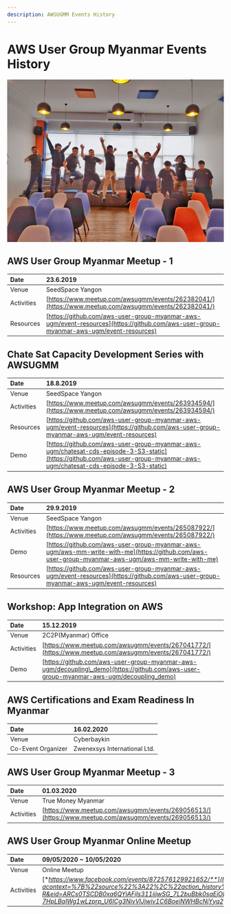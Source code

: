 ```yaml
---
description: AWSUGMM Events History
---
```


# AWS User Group Myanmar Events History

![AWS User Group Myanmar](.gitbook/assets/highres_484143261.jpeg)

## AWS User Group Myanmar Meetup - 1 

| Date | 23.6.2019 |
| :--- | :--- |
| Venue | SeedSpace Yangon |
| Activities | [https://www.meetup.com/awsugmm/events/262382041/](https://www.meetup.com/awsugmm/events/262382041/) |
| Resources | [https://github.com/aws-user-group-myanmar-aws-ugm/event-resources](https://github.com/aws-user-group-myanmar-aws-ugm/event-resources) |

## Chate Sat Capacity Development Series with AWSUGMM

| Date | 18.8.2019 |
| :--- | :--- |
| Venue  | SeedSpace Yangon |
| Activities | [https://www.meetup.com/awsugmm/events/263934594/](https://www.meetup.com/awsugmm/events/263934594/) |
| Resources | [https://github.com/aws-user-group-myanmar-aws-ugm/event-resources](https://github.com/aws-user-group-myanmar-aws-ugm/event-resources) |
| Demo | [https://github.com/aws-user-group-myanmar-aws-ugm/chatesat-cds-episode-3-S3-static](https://github.com/aws-user-group-myanmar-aws-ugm/chatesat-cds-episode-3-S3-static) |

## AWS User Group Myanmar Meetup - 2

| Date | 29.9.2019 |
| :--- | :--- |
| Venue | SeedSpace Yangon |
| Activities | [https://www.meetup.com/awsugmm/events/265087922/](https://www.meetup.com/awsugmm/events/265087922/) |
| Demo | [https://github.com/aws-user-group-myanmar-aws-ugm/aws-mm-write-with-me](https://github.com/aws-user-group-myanmar-aws-ugm/aws-mm-write-with-me) |
| Resources | [https://github.com/aws-user-group-myanmar-aws-ugm/event-resources](https://github.com/aws-user-group-myanmar-aws-ugm/event-resources) |

## Workshop: App Integration on AWS

| Date | 15.12.2019 |
| :--- | :--- |
| Venue | 2C2P\(Myanmar\) Office  |
| Activities | [https://www.meetup.com/awsugmm/events/267041772/](https://www.meetup.com/awsugmm/events/267041772/) |
| Demo | [https://github.com/aws-user-group-myanmar-aws-ugm/decoupling\_demo](https://github.com/aws-user-group-myanmar-aws-ugm/decoupling_demo) |

## AWS Certifications and Exam Readiness In Myanmar

| Date | 16.02.2020 |
| :--- | :--- |
| Venue | Cyberbaykin |
| Co-Event Organizer | Zwenexsys International Ltd. |

## AWS User Group Myanmar Meetup - 3

| Date | 01.03.2020 |
| :--- | :--- |
| Venue  | True Money Myanmar |
| Activities | [https://www.meetup.com/awsugmm/events/269056513/](https://www.meetup.com/awsugmm/events/269056513/) |

## AWS User Group Myanmar Online Meetup 

| Date | 09/05/2020 ~ 10/05/2020 |
| :--- | :--- |
| Venue | Online Meetup |
| Activities | [**https://www.facebook.com/events/872576129921652/**](https://www.facebook.com/events/872576129921652/?acontext=%7B%22source%22%3A22%2C%22action_history%22%3A%22%5B%7B%5C%22surface%5C%22%3A%5C%22timeline%5C%22%2C%5C%22mechanism%5C%22%3A%5C%22surface%5C%22%2C%5C%22extra_data%5C%22%3A%5B%5D%7D%5D%22%2C%22has_source%22%3Atrue%7D&source=22&action_history=%5B%7B%22surface%22%3A%22timeline%22%2C%22mechanism%22%3A%22surface%22%2C%22extra_data%22%3A%5B%5D%7D%5D&has_source=1&__tn__=KH-R&eid=ARCs0TSCDB0xa6QYiAFjls311ijjwSG_7L2buBbk0saEjObw5Elj2dwH1aER-TwUzJ_2o82FxPsWXy3F&fref=mentions&__xts__%5B0%5D=68.ARBYRy6nf9FCh_pGIC7eZ-d7cLesj0x-lnM_aA0dUqGXNJzoMmKL5xIXW2eQyBcvsVoTSO9BmBhM_f7Iv64a9mGPMEZm9caOng2Yi8d-uOVoAjJ7oRBepIL2EfHazPPF_mpdy2MKuQ8gnn7oEIIapaqyxl2ua1bqrmQd455gldkF7PyguG5bB1ZnEvasSSoD6lGbAmhSS-U-7HpLBqIWg1wLzprp_U6ICg3NivVlJjwiv1C6BoeiNWHBcNjYyq2gW_PHPcyFNFWyADNg3ga6H6j88qRdzzCp6gCaGtsQNszcFM_hQmgkXTs_aAZ51hq4RML9_sJLu6ksMtxivRcLwQ)\*\*\*\* |

